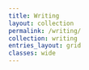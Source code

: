 ```yaml
---
title: Writing
layout: collection
permalink: /writing/
collection: writing
entries_layout: grid
classes: wide
---
```

